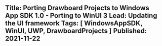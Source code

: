 Title: Porting Drawboard Projects to Windows App SDK 1.0 - Porting to WinUI 3
Lead: Updating the UI framework
Tags: [ WindowsAppSDK, WinUI, UWP, DrawboardProjects ]
Published: 2021-11-22
---